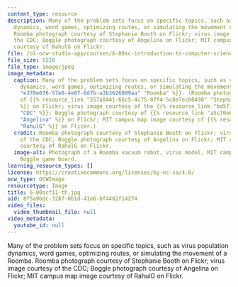 ```yaml
---
content_type: resource
description: Many of the problem sets focus on specific topics, such as virus population
  dynamics, word games, optimizing routes, or simulating the movement of a Roomba.
  Roomba photograph courtesy of Stephanie Booth on Flickr; virus image courtesy of
  the CDC; Boggle photograph courtesy of Angelina on Flickr; MIT campus map image
  courtesy of RahulG on Flickr.
file: /ol-ocw-studio-app/courses/6-00sc-introduction-to-computer-science-and-programming-spring-2011/8f5a9bdc32870b1d41e6bf4482f14274_6-00scf11-th.jpg
file_size: 5520
file_type: image/jpeg
image_metadata:
  caption: Many of the problem sets focus on specific topics, such as virus population
    dynamics, word games, optimizing routes, or simulating the movement of a {{% resource_link
    "e370e076-57e0-4e87-8d7b-a3b3626809aa" "Roomba" %}}. (Roomba photograph courtesy
    of {{% resource_link "557a8441-66c5-4c75-87f4-5c0e7ec60498" "Stephanie Booth"
    %}} on Flickr; virus image courtesy of the {{% resource_link "bd5f119a-06ed-4866-9b1a-67a21764159d"
    "CDC" %}}; Boggle photograph courtesy of {{% resource_link "a5c70e63-1980-4f66-916e-9cb45046fcf1"
    "Angelina" %}} on Flickr; MIT campus map image courtesy of {{% resource_link "c9bde5f7-d7fb-4d6b-9528-878e14447be9"
    "RahulG" %}} on Flickr.)
  credit: Roomba photograph courtesy of Stephanie Booth on Flickr; virus image courtesy
    of the CDC; Boggle photograph courtesy of Angelina on Flickr; MIT campus map image
    courtesy of RahulG on Flickr.
  image-alt: Photograph of a Roomba vacuum robot, virus model, MIT campus map, and
    Boggle game board.
learning_resource_types: []
license: https://creativecommons.org/licenses/by-nc-sa/4.0/
ocw_type: OCWImage
resourcetype: Image
title: 6-00scf11-th.jpg
uid: 8f5a9bdc-3287-0b1d-41e6-bf4482f14274
video_files:
  video_thumbnail_file: null
video_metadata:
  youtube_id: null
---
```

Many of the problem sets focus on specific topics, such as virus population dynamics, word games, optimizing routes, or simulating the movement of a Roomba. Roomba photograph courtesy of Stephanie Booth on Flickr; virus image courtesy of the CDC; Boggle photograph courtesy of Angelina on Flickr; MIT campus map image courtesy of RahulG on Flickr.